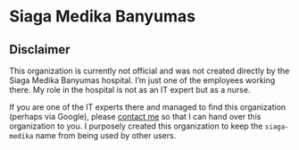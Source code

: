 Siaga Medika Banyumas
=====================

Disclaimer
----------

This organization is currently not official and was not created directly by the Siaga Medika Banyumas hospital. I&rsquo;m just one of the employees working there. My role in the hospital is not as an IT expert but as a nurse.

If you are one of the IT experts there and managed to find this organization (perhaps via Google), please [contact me](https://github.com/taufik-nurrohman) so that I can hand over this organization to you. I purposely created this organization to keep the `siaga-medika` name from being used by other users.
